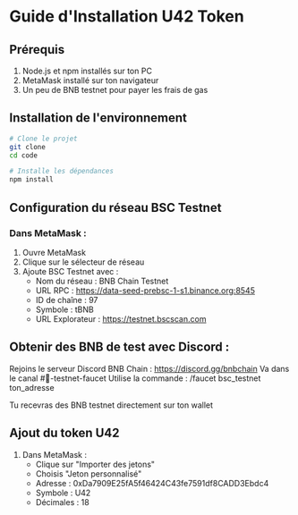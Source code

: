 # Guide d'Installation U42 Token

## Prérequis
1. Node.js et npm installés sur ton PC
2. MetaMask installé sur ton navigateur
3. Un peu de BNB testnet pour payer les frais de gas

## Installation de l'environnement
```bash
# Clone le projet
git clone 
cd code

# Installe les dépendances
npm install
```

## Configuration du réseau BSC Testnet

### Dans MetaMask :
1. Ouvre MetaMask
2. Clique sur le sélecteur de réseau
3. Ajoute BSC Testnet avec :
   - Nom du réseau : BNB Chain Testnet
   - URL RPC : https://data-seed-prebsc-1-s1.binance.org:8545
   - ID de chaîne : 97
   - Symbole : tBNB
   - URL Explorateur : https://testnet.bscscan.com

## Obtenir des BNB de test avec Discord :

Rejoins le serveur Discord BNB Chain : https://discord.gg/bnbchain
Va dans le canal #📍-testnet-faucet
Utilise la commande :
/faucet bsc_testnet ton_adresse

Tu recevras des BNB testnet directement sur ton wallet

## Ajout du token U42

1. Dans MetaMask :
   - Clique sur "Importer des jetons"
   - Choisis "Jeton personnalisé"
   - Adresse : 0xDa7909E25fA5f46424C43fe7591df8CADD3Ebdc4
   - Symbole : U42
   - Décimales : 18

